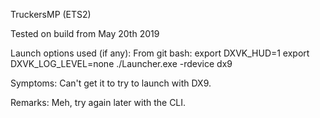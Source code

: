 TruckersMP (ETS2)

Tested on build from May 20th 2019

Launch options used (if any):
From git bash:
export DXVK_HUD=1
export DXVK_LOG_LEVEL=none
./Launcher.exe -rdevice dx9

Symptoms:
Can't get it to try to launch with DX9.

Remarks:
Meh, try again later with the CLI.

